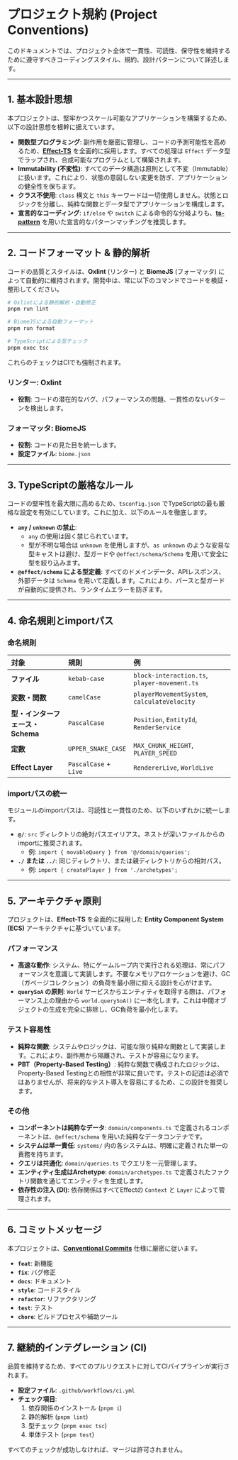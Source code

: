 # プロジェクト規約 (Project Conventions)

このドキュメントでは、プロジェクト全体で一貫性、可読性、保守性を維持するために遵守すべきコーディングスタイル、規約、設計パターンについて詳述します。

---

## 1. 基本設計思想

本プロジェクトは、堅牢かつスケール可能なアプリケーションを構築するため、以下の設計思想を根幹に据えています。

- **関数型プログラミング**: 副作用を厳密に管理し、コードの予測可能性を高めるため、[**Effect-TS**](https://effect.website/) を全面的に採用します。すべての処理は `Effect` データ型でラップされ、合成可能なプログラムとして構築されます。
- **Immutability (不変性)**: すべてのデータ構造は原則として不変（Immutable）に扱います。これにより、状態の意図しない変更を防ぎ、アプリケーションの健全性を保ちます。
- **クラス不使用**: `class` 構文と `this` キーワードは一切使用しません。状態とロジックを分離し、純粋な関数とデータ型でアプリケーションを構成します。
- **宣言的なコーディング**: `if/else` や `switch` による命令的な分岐よりも、[**ts-pattern**](https://github.com/gvergnaud/ts-pattern) を用いた宣言的なパターンマッチングを推奨します。

---

## 2. コードフォーマット & 静的解析

コードの品質とスタイルは、**Oxlint** (リンター) と **BiomeJS** (フォーマッタ) によって自動的に維持されます。開発中は、常に以下のコマンドでコードを検証・整形してください。

```bash
# Oxlintによる静的解析・自動修正
pnpm run lint

# BiomeJSによる自動フォーマット
pnpm run format

# TypeScriptによる型チェック
pnpm exec tsc
```

これらのチェックはCIでも強制されます。

### リンター: Oxlint

- **役割**: コードの潜在的なバグ、パフォーマンスの問題、一貫性のないパターンを検出します。

### フォーマッタ: BiomeJS

- **役割**: コードの見た目を統一します。
- **設定ファイル**: `biome.json`

---

## 3. TypeScriptの厳格なルール

コードの堅牢性を最大限に高めるため、`tsconfig.json` でTypeScriptの最も厳格な設定を有効にしています。これに加え、以下のルールを徹底します。

- **`any` / `unknown` の禁止**:
  - `any` の使用は固く禁じられています。
  - 型が不明な場合は `unknown` を使用しますが、`as unknown` のような安易な型キャストは避け、型ガードや `@effect/schema/Schema` を用いて安全に型を絞り込みます。
- **`@effect/schema` による型定義**: すべてのドメインデータ、APIレスポンス、外部データは `Schema` を用いて定義します。これにより、パースと型ガードが自動的に提供され、ランタイムエラーを防ぎます。

---

## 4. 命名規則とimportパス

### 命名規則

| 対象                             | 規則                  | 例                                           |
| :------------------------------- | :-------------------- | :------------------------------------------- |
| **ファイル**                     | `kebab-case`          | `block-interaction.ts`, `player-movement.ts` |
| **変数・関数**                   | `camelCase`           | `playerMovementSystem`, `calculateVelocity`  |
| **型・インターフェース・Schema** | `PascalCase`          | `Position`, `EntityId`, `RenderService`      |
| **定数**                         | `UPPER_SNAKE_CASE`    | `MAX_CHUNK_HEIGHT`, `PLAYER_SPEED`           |
| **Effect Layer**                 | `PascalCase` + `Live` | `RendererLive`, `WorldLive`                  |

### importパスの統一

モジュールのimportパスは、可読性と一貫性のため、以下のいずれかに統一します。

- **`@/`**: `src` ディレクトリの絶対パスエイリアス。ネストが深いファイルからのimportに推奨されます。
  - 例: `import { movableQuery } from '@/domain/queries';`
- **`./` または `../`**: 同じディレクトリ、または親ディレクトリからの相対パス。
  - 例: `import { createPlayer } from './archetypes';`

---

## 5. アーキテクチャ原則

プロジェクトは、**Effect-TS** を全面的に採用した **Entity Component System (ECS)** アーキテクチャに基づいています。

### パフォーマンス

- **高速な動作**: システム、特にゲームループ内で実行される処理は、常にパフォーマンスを意識して実装します。不要なメモリアロケーションを避け、GC（ガベージコレクション）の負荷を最小限に抑える設計を心がけます。
- **`querySoA` の原則**: `World` サービスからエンティティを取得する際は、パフォーマンス上の理由から `world.querySoA()` に一本化します。これは中間オブジェクトの生成を完全に排除し、GC負荷を最小化します。

### テスト容易性

- **純粋な関数**: システムやロジックは、可能な限り純粋な関数として実装します。これにより、副作用から隔離され、テストが容易になります。
- **PBT（Property-Based Testing）**: 純粋な関数で構成されたロジックは、Property-Based Testingとの相性が非常に良いです。テストの記述は必須ではありませんが、将来的なテスト導入を容易にするため、この設計を推奨します。

### その他

- **コンポーネントは純粋なデータ**: `domain/components.ts` で定義されるコンポーネントは、`@effect/schema` を用いた純粋なデータコンテナです。
- **システムは単一責任**: `systems/` 内の各システムは、明確に定義された単一の責務を持ちます。
- **クエリは共通化**: `domain/queries.ts` でクエリを一元管理します。
- **エンティティ生成はArchetype**: `domain/archetypes.ts` で定義されたファクトリ関数を通じてエンティティを生成します。
- **依存性の注入 (DI)**: 依存関係はすべてEffectの `Context` と `Layer` によって管理されます。

---

## 6. コミットメッセージ

本プロジェクトは、[**Conventional Commits**](https://www.conventionalcommits.org/) 仕様に厳密に従います。

- **`feat`**: 新機能
- **`fix`**: バグ修正
- **`docs`**: ドキュメント
- **`style`**: コードスタイル
- **`refactor`**: リファクタリング
- **`test`**: テスト
- **`chore`**: ビルドプロセスや補助ツール

---

## 7. 継続的インテグレーション (CI)

品質を維持するため、すべてのプルリクエストに対してCIパイプラインが実行されます。

- **設定ファイル**: `.github/workflows/ci.yml`
- **チェック項目**:
  1.  依存関係のインストール (`pnpm i`)
  2.  静的解析 (`pnpm lint`)
  3.  型チェック (`pnpm exec tsc`)
  4.  単体テスト (`pnpm test`)

すべてのチェックが成功しなければ、マージは許可されません。